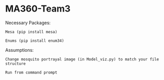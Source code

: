 # MA360-Team3

Necessary Packages:
	
	Mesa (pip install mesa)
	
	Enums (pip install enum34)
	
Assumptions:
	
	Change mosquito portrayal image (in Model_viz.py) to match your file structure
	
	Run from command prompt
